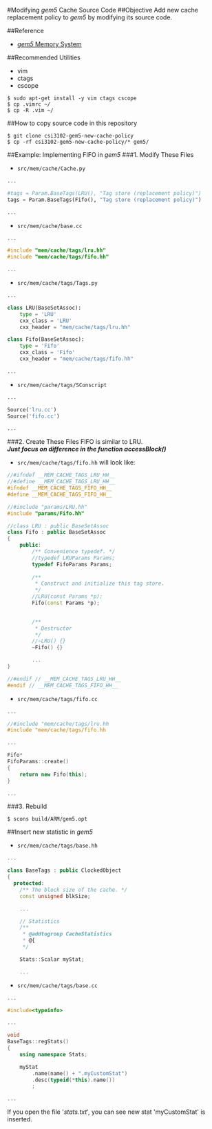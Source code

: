 #Modifying _gem5_ Cache Source Code
##Objective
Add new cache replacement policy to _gem5_ by modifying its source code.

##Reference
- [*gem5* Memory System](http://www.gem5.org/docs/html/gem5MemorySystem.html)

##Recommended Utilities
- vim
- ctags
- cscope
```shell
$ sudo apt-get install -y vim ctags cscope
$ cp .vimrc ~/
$ cp -R .vim ~/
```

##How to copy source code in this repository
```shell
$ git clone csi3102-gem5-new-cache-policy 
$ cp -rf csi3102-gem5-new-cache-policy/* gem5/
```

##Example: Implementing FIFO in _gem5_
###1. Modify These Files
- `src/mem/cache/Cache.py`
```Python
...

#tags = Param.BaseTags(LRU(), "Tag store (replacement policy)")
tags = Param.BaseTags(Fifo(), "Tag store (replacement policy)")

...
```

- `src/mem/cache/base.cc`
```C++
...

#include "mem/cache/tags/lru.hh"
#include "mem/cache/tags/fifo.hh"

...
```

- `src/mem/cache/tags/Tags.py`
```Python
...

class LRU(BaseSetAssoc):
    type = 'LRU'
    cxx_class = 'LRU'
    cxx_header = "mem/cache/tags/lru.hh"

class Fifo(BaseSetAssoc):
    type = 'Fifo'
    cxx_class = 'Fifo'
    cxx_header = "mem/cache/tags/fifo.hh"

...
```

- `src/mem/cache/tags/SConscript`
```Python
...

Source('lru.cc')
Source('fifo.cc')

...
```

###2. Create These Files
FIFO is similar to LRU. <br />
___Just focus on difference in the function accessBlock()___

- `src/mem/cache/tags/fifo.hh` will look like:
```C++
//#ifndef __MEM_CACHE_TAGS_LRU_HH__
//#define __MEM_CACHE_TAGS_LRU_HH__
#ifndef __MEM_CACHE_TAGS_FIFO_HH__
#define __MEM_CACHE_TAGS_FIFO_HH__

//#include "params/LRU.hh"
#include "params/Fifo.hh"

//class LRU : public BaseSetAssoc
class Fifo : public BaseSetAssoc
{
    public:
        /** Convenience typedef. */
        //typedef LRUParams Params;
        typedef FifoParams Params;
 
        /**
         * Construct and initialize this tag store.
         */
        //LRU(const Params *p);
        Fifo(const Params *p);

    
        /**
         * Destructor
         */
        //~LRU() {}
        ~Fifo() {}

        ...
}

//#endif // __MEM_CACHE_TAGS_LRU_HH__
#endif // __MEM_CACHE_TAGS_FIFO_HH__
```

- `src/mem/cache/tags/fifo.cc`
```C++
...

//#include "mem/cache/tags/lru.hh
#include "mem/cache/tags/fifo.hh

...

Fifo*
FifoParams::create()
{
    return new Fifo(this);
}

...
```

###3. Rebuild
```shell
$ scons build/ARM/gem5.opt
```

##Insert new statistic in _gem5_
- `src/mem/cache/tags/base.hh`
```C++
...

class BaseTags : public ClockedObject
{
  protected:
    /** The block size of the cache. */
    const unsigned blkSize;

    ...

    // Statistics
    /**
     * @addtogroup CacheStatistics
     * @{
     */

    Stats::Scalar myStat;

    ...
```

- `src/mem/cache/tags/base.cc`
```C++
...

#include<typeinfo>

...

void
BaseTags::regStats()
{
    using namespace Stats;

    myStat
        .name(name() + ".myCustomStat")
        .desc(typeid(*this).name())
        ;

...
```

If you open the file '_stats.txt_', you can see new stat 'myCustomStat' is inserted.
